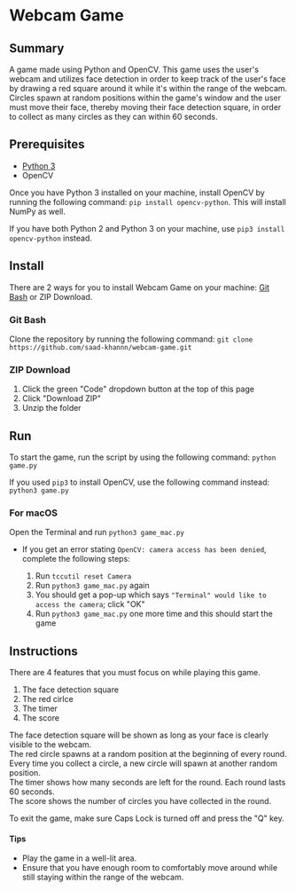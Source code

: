 # Webcam Game

## Summary
A game made using Python and OpenCV. This game uses the user's webcam and utilizes face detection in order to keep track of the user's face by drawing a red square around it while it's within the range of the webcam. Circles spawn at random positions within the game's window and the user must move their face, thereby moving their face detection square, in order to collect as many circles as they can within 60 seconds.

## Prerequisites
* [Python 3](https://www.python.org/downloads/)
* OpenCV

Once you have Python 3 installed on your machine, install OpenCV by running the following command: ```pip install opencv-python```. This will install NumPy as well.

If you have both Python 2 and Python 3 on your machine, use ```pip3 install opencv-python``` instead. 

## Install
There are 2 ways for you to install Webcam Game on your machine: [Git Bash](https://git-scm.com/downloads) or ZIP Download.

### Git Bash
Clone the repository by running the following command: ```git clone https://github.com/saad-khannn/webcam-game.git```

### ZIP Download
1. Click the green "Code" dropdown button at the top of this page
2. Click "Download ZIP"
3. Unzip the folder 

## Run
To start the game, run the script by using the following command:
```python game.py```

If you used ```pip3``` to install OpenCV, use the following command instead: ```python3 game.py```

### For macOS
Open the Terminal and run ```python3 game_mac.py```

* If you get an error stating ```OpenCV: camera access has been denied```, complete the following steps: 

  1. Run ```tccutil reset Camera```
  2. Run ```python3 game_mac.py``` again
  3. You should get a pop-up which says ```"Terminal" would like to access the camera```; click "OK" 
  5. Run ```python3 game_mac.py``` one more time and this should start the game

## Instructions
There are 4 features that you must focus on while playing this game.
1. The face detection square
2. The red cirlce 
3. The timer 
4. The score

The face detection square will be shown as long as your face is clearly visible to the webcam. <br/>
The red circle spawns at a random position at the beginning of every round. Every time you collect a circle, a new circle will spawn at another random position. <br/>
The timer shows how many seconds are left for the round. Each round lasts 60 seconds. <br/>
The score shows the number of circles you have collected in the round. <br/>

To exit the game, make sure Caps Lock is turned off and press the "Q" key. 

#### Tips
* Play the game in a well-lit area. 
* Ensure that you have enough room to comfortably move around while still staying within the range of the webcam.